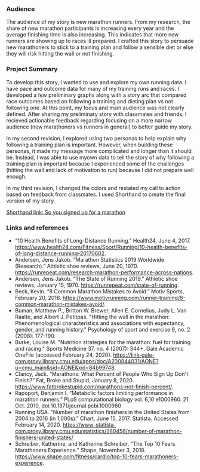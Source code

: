 ### Audience
The audience of my story is new marathon runners. From my research, the share of new marathon participants is increasing every year and the average finishing time is also increasing. This indicates that more new runners are showing up to races ill prepared. I crafted this story to persuade new marathoners to stick to a training plan and follow a sensible diet or else they will risk hitting the wall or not finishing. 


### Project Summary
To develop this story, I wanted to use and explore my own running data. I have pace and outcome data for many of my training runs and races. I developed a few preliminary graphs along with a story arc that compared race outcomes based on following a training and dieting plan vs not following one. At this point, my focus and main audience was not clearly defined. After sharing my preliminary story with classmates and friends, I recieved actionable feedback regarding focusing on a more narrow audience (new marathoners vs runners in general) to better guide my story. 

In my second revision, I explored using two personas to help explain why following a training plan is important. However, when building these personas, it made my message more complicated and longer than it should be. Instead, I was able to use myown data to tell the story of why following a training plan is important because I experienced some of the challenges (hitting the wall and lack of motivation to run) because I did not prepare well enough. 

In my third revision, I changed the colors and restated my call to action based on feedback from classmates. I used Shorthand to create the final version of my story. 

[Shorthand link: So you signed up for a marathon](https://carnegiemellon.shorthandstories.com/so-you-signed-up-for-a-marathon/index.html)



### Links and references 


- “10 Health Benefits of Long-Distance Running.” Health24, June 4, 2017. https://www.health24.com/Fitness/Sport/Running/10-health-benefits-of-long-distance-running-20170602.
- Andersen, Jens Jakob. “Marathon Statistics 2019 Worldwide (Research).” Athletic shoe reviews, June 20, 1970. https://runrepeat.com/research-marathon-performance-across-nations.
- Andersen, Jens Jakob. “The State of Running 2019.” Athletic shoe reviews, January 15, 1970. https://runrepeat.com/state-of-running.
- Beck, Kevin. “8 Common Marathon Mistakes to Avoid.” Motiv Sports, February 20, 2018. https://www.motivrunning.com/runner-training/8-common-marathon-mistakes-avoid/.
- Buman, Matthew P., Britton W. Brewer, Allen E. Cornelius, Judy L. Van Raalte, and Albert J. Petitpas. "Hitting the wall in the marathon: Phenomenological characteristics and associations with expectancy, gender, and running history." Psychology of sport and exercise 9, no. 2 (2008): 177-190.
- Burke, Louise M. "Nutrition strategies for the marathon: fuel for training and racing." Sports Medicine 37, no. 4 (2007): 344+. Gale Academic OneFile (accessed February 24, 2020). https://link-gale-com.proxy.library.cmu.edu/apps/doc/A200844031/AONE?u=cmu_main&sid=AONE&xid=84b99748.
- Clancy, Jack. “Marathons: What Percent of People Who Sign Up Don't Finish?” Fat, Broke and Stupid, January 8, 2020. https://www.fatbrokestupid.com/marathons-not-finish-percent/.
- Rapoport, Benjamin I. “Metabolic factors limiting performance in marathon runners.” PLoS computational biology vol. 6,10 e1000960. 21 Oct. 2010, doi:10.1371/journal.pcbi.1000960
- Running USA. "Number of marathon finishers in the United States from 2004 to 2016 (in 1,000s)." Chart. June 15, 2017. Statista. Accessed February 14, 2020. https://www-statista-com.proxy.library.cmu.edu/statistics/280458/number-of-marathon-finishers-united-states/
- Schreiber, Katherine, and Katherine Schreiber. “The Top 10 Fears Marathoners Experience.” Shape, November 3, 2018. https://www.shape.com/fitness/cardio/top-10-fears-marathoners-experience.

